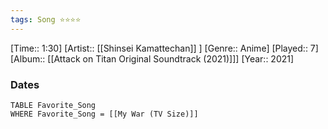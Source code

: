 ```yaml
---
tags: Song ⭐⭐⭐⭐ 
---
```

[Time:: 1:30]
[Artist:: [[Shinsei Kamattechan]] ]
[Genre:: Anime]
[Played:: 7]
[Album:: [[Attack on Titan Original Soundtrack (2021)]]]
[Year:: 2021]
### Dates
````dataview
TABLE Favorite_Song
WHERE Favorite_Song = [[My War (TV Size)]]
````